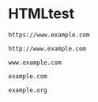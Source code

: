 # HTMLtest
`https://www.example.com  `

`http://www.example.com   `

`www.example.com  `

`example.com  `

`example.org  `
